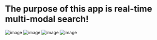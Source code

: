 # The purpose of this app is real-time multi-modal search!  

![image](https://github.com/StatsAI/streamlit_image_search/assets/67183539/40893aee-16a0-4f93-99ed-6196f65c4ee7)
![image](https://github.com/StatsAI/streamlit_image_search/assets/67183539/b4f99624-d1d9-43c5-8fbe-d297e2dd8dd9)
![image](https://github.com/StatsAI/streamlit_image_search/assets/67183539/32620946-1c4d-43e4-8a33-b3ad386ba00d)
![image](https://github.com/StatsAI/streamlit_image_search/assets/67183539/0a9c7087-e602-4791-90bb-5633f2ff6319)


